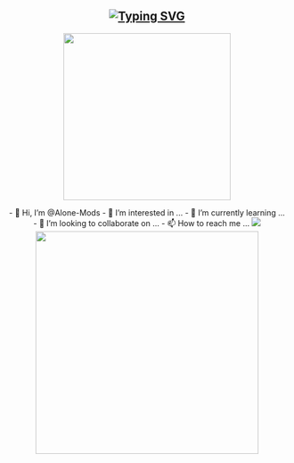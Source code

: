 <div align="center">

## [![Typing SVG](https://readme-typing-svg.herokuapp.com?font=Rockstar-ExtraBold&color=green&lines=𝗛𝗘𝗬+𝗜𝗧𝗦+𝗠𝗘+𝗔𝗟𝗢𝗡𝗘;𝗬𝗘𝗧𝗛𝗔𝗗𝗔+𝗙𝗘𝗔𝗥+𝗔𝗬𝗢;━━━◇x◇━━━━+⇆+◁+𝗔𝗟𝗢𝗡𝗘+▷+↻)](https://git.io/typing-svg)

 </a>
</p>
<div align="center">
  <img border-radius: 15px src="https://i.imgur.com/k05oyeF.jpg" width="300" height="300"/>
  <p align="center">
- 👋 Hi, I’m @Alone-Mods
- 👀 I’m interested in ...
- 🌱 I’m currently learning ...
- 💞️ I’m looking to collaborate on ...
- 📫 How to reach me ...

<!---
Alone-Mods/Alone-Mods is a ✨ special ✨ repository because its `README.md` (this file) appears on your GitHub profile.
You can click the Preview link to take a look at your changes.
--->

<img src="https://github.com/SP-XD/SP-XD/blob/main/images/dino_rounded.gif?raw=true" href="https://github.com/SP-XD" />

<img src="https://github.com/SP-XD/SP-XD/blob/main/images/this_page_is.gif?raw=true"  width="400"/>

